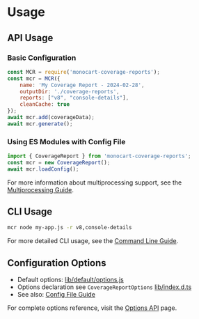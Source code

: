 # Usage

## API Usage

### Basic Configuration

```js
const MCR = require('monocart-coverage-reports');
const mcr = MCR({
    name: 'My Coverage Report - 2024-02-28',
    outputDir: './coverage-reports',
    reports: ["v8", "console-details"],
    cleanCache: true
});
await mcr.add(coverageData);
await mcr.generate();
```

### Using ES Modules with Config File

```js
import { CoverageReport } from 'monocart-coverage-reports';
const mcr = new CoverageReport();
await mcr.loadConfig();
```

For more information about multiprocessing support, see the [Multiprocessing Guide](/guide/multiprocessing).

## CLI Usage

```sh
mcr node my-app.js -r v8,console-details
```

For more detailed CLI usage, see the [Command Line Guide](/guide/command-line).

## Configuration Options

- Default options: [lib/default/options.js](./lib/default/options.js)
- Options declaration see `CoverageReportOptions` [lib/index.d.ts](./lib/index.d.ts)
- See also: [Config File Guide](/guide/config-file)

For complete options reference, visit the [Options API](/api/options) page.

